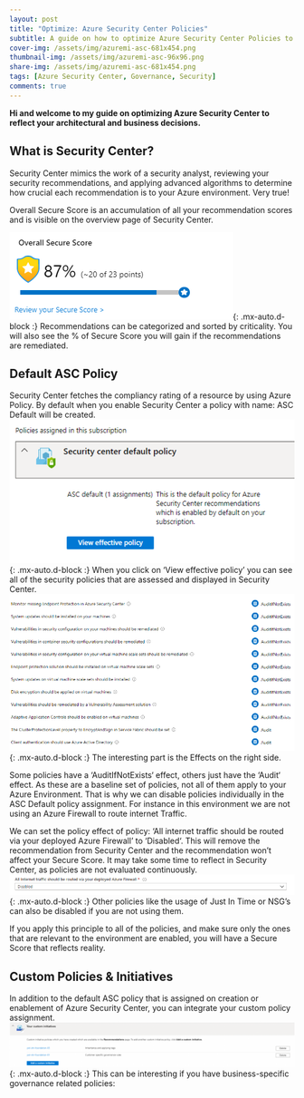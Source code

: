 ```yaml
---
layout: post
title: "Optimize: Azure Security Center Policies"
subtitle: A guide on how to optimize Azure Security Center Policies to reflect your architectural and business decisions.
cover-img: /assets/img/azuremi-asc-681x454.png
thumbnail-img: /assets/img/azuremi-asc-96x96.png
share-img: /assets/img/azuremi-asc-681x454.png
tags: [Azure Security Center, Governance, Security]
comments: true
---
```

**Hi and welcome to my guide on optimizing Azure Security Center to reflect your architectural and business decisions.**
## What is Security Center?

Security Center mimics the work of a security analyst, reviewing your security recommendations, and applying advanced algorithms to determine how crucial each recommendation is to your Azure environment. Very true!

Overall Secure Score is an accumulation of all your recommendation scores and is visible on the overview page of Security Center.

![Crepe](../assets/img/asc/image.png){: .mx-auto.d-block :}
Recommendations can be categorized and sorted by criticality. You will also see the % of Secure Score you will gain if the recommendations are remediated.

## Default ASC Policy
Security Center fetches the compliancy rating of a resource by using Azure Policy. By default when you enable Security Center a policy with name: ASC Default will be created.
![Crepe](../assets/img/asc/image-1.png){: .mx-auto.d-block :}
When you click on ‘View effective policy’ you can see all of the security policies that are assessed and displayed in Security Center.
![Crepe](../assets/img/asc/image-2.png){: .mx-auto.d-block :}
The interesting part is the Effects on the right side.

Some policies have a ‘AuditIfNotExists‘ effect, others just have the ‘Audit‘ effect. As these are a baseline set of policies, not all of them apply to your Azure Environment. That is why we can disable policies individually in the ASC Default policy assignment.
For instance in this environment we are not using an Azure Firewall to route internet Traffic.

We can set the policy effect of policy: ‘All internet traffic should be routed via your deployed Azure Firewall’ to ‘Disabled‘. This will remove the recommendation from Security Center and the recommendation won’t affect your Secure Score. It may take some time to reflect in Security Center, as policies are not evaluated continuously.
![Crepe](../assets/img/asc/image-3.png){: .mx-auto.d-block :}
Other policies like the usage of Just In Time or NSG’s can also be disabled if you are not using them.

If you apply this principle to all of the policies, and make sure only the ones that are relevant to the environment are enabled, you will have a Secure Score that reflects reality.

## Custom Policies & Initiatives
In addition to the default ASC policy that is assigned on creation or enablement of Azure Security Center, you can integrate your custom policy assignment.
![Crepe](../assets/img/asc/image-5-1024x160.png){: .mx-auto.d-block :}
This can be interesting if you have business-specific governance related policies: